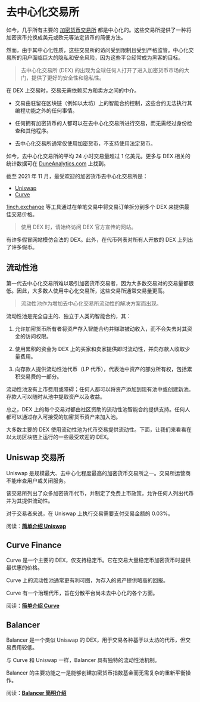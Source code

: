 # 去中心化交易所

如今，几乎所有主要的 [加密货币交易所](../../fundamentals/zh/6-buying-cryptocurrency-basics.md) 都是中心化的。这些交易所提供了一种将加密货币兑换成美元或欧元等法定货币的简便方法。

然而，由于其中心化性质，这些交易所的访问受到限制且受到严格监管。中心化交易所的用户面临巨大的隐私和安全风险，因为这些平台经常成为黑客的目标。

> 去中心化交易所 (DEX) 的出现为全球任何人打开了进入加密货币市场的大门，提供了更好的安全性和隐私性。

在 DEX 上交易时，交易无需依赖买方和卖方之间的中介。

- 交易由驻留在区块链（例如以太坊）上的智能合约控制，这些合约无法执行其编程功能之外的任何事情。

- 任何拥有加密货币的人都可以在去中心化交易所进行交易，而无需经过身份检查和其他程序。
- 去中心化交易所通常仅使用加密货币，不支持使用法定货币。

如今，去中心化交易所的平均 24 小时交易量超过 1 亿美元。更多与 DEX 相关的统计数据可在 [DuneAnalytics.com](https://explore.duneanalytics.com/public/dashboards/c87JEtVi2GlyIZHQOR02NsfyJV48eaKEQSiKplJ7) 上找到。

截至 2021 年 11 月，最受欢迎的加密货币去中心化交易所是：

- [Uniswap](https://uniswap.info/home)
- [Curve](https://curve.fi)

[1inch.exchange](https://1inch.exchange/) 等工具通过在单笔交易中将交易订单拆分到多个 DEX 来提供最佳交易价格。

> 使用 DEX 时，请始终访问 DEX 官方宣传的网站。

有许多假冒网站模仿合法的 DEX。此外，在代币列表对所有人开放的 DEX 上列出了许多假币。

## 流动性池

第一代去中心化交易所难以吸引加密货币交易者，因为大多数交易对的交易量都很低。因此，大多数人使用中心化交易所，这些交易所通常交易量更高。

> 流动性池作为增加去中心化交易所流动性的解决方案而出现。

流动性池是完全自主的、独立于人类的智能合约，其：

1. 允许加密货币所有者将资产存入智能合约并赚取被动收入，而不会失去对其资金的访问权限。

2. 使用累积的资金为 DEX 上的买家和卖家提供即时流动性，并向存款人收取少量费用。

3. 向存款人提供流动性池代币（LP 代币），代表池中资产的部分所有权，包括累积交易费的一部分。

流动性池没有上市费用或障碍；任何人都可以将资产添加到现有池中或创建新池。存款人可以随时从池中提取资产以及收益。

总之，DEX 上的每个交易对都由社区资助的流动性池智能合约提供支持。任何人都可以通过存入可接受的加密货币资产来加入池。

大多数主要的 DEX 使用流动性池为代币交易提供流动性。下面，让我们来看看在以太坊区块链上运行的一些最受欢迎的 DEX。

## Uniswap 交易所

Uniswap 是规模最大、去中心化程度最高的加密货币交易所之一。交易所运营商不能审查用户或关闭服务。

该交易所列出了众多加密货币代币，并制定了免费上市政策，允许任何人列出代币并为其提供流动性。

对于交易者来说，在 Uniswap 上执行交易需要支付交易金额的 0.03%。

阅读：**[简单介绍 Uniswap](../../token_guides/zh/uniswap.md)**

## Curve Finance

Curve 是一个主要的 DEX，仅支持稳定币。它在交易大量稳定币加密货币时提供最优惠的价格。

Curve 上的流动性池通常更有利可图，为存入的资产提供略高的回报。

Curve 有一个治理代币，旨在分散平台尚未去中心化的各个方面。

阅读：**[简单介绍 Curve](../../token_guides/zh/curve-finance.md)**

## Balancer

Balancer 是一个类似 Uniswap 的 DEX，用于交易各种基于以太坊的代币，但交易费用较低。

与 Curve 和 Uniswap 一样，Balancer 具有独特的流动性池机制。

Balancer 的主要功能之一是能够创建加密货币指数基金而无需复杂的重新平衡操作。

阅读：**[Balancer 简明介绍](../../token_guides/zh/balancer-dex.md)**